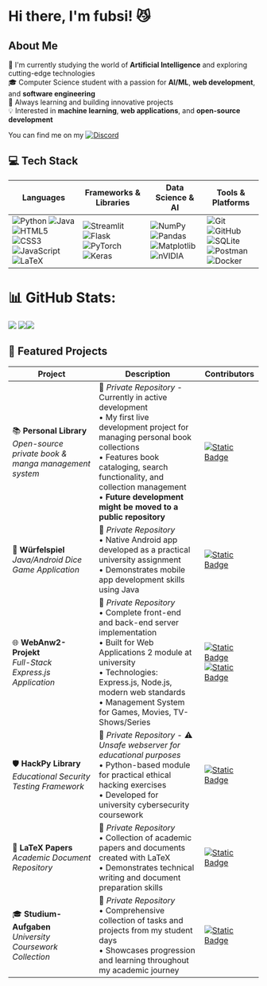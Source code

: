 # Hi there, I'm fubsi! 😼

## About Me
🔭 I'm currently studying the world of **Artificial Intelligence** and exploring cutting-edge technologies  
🎓 Computer Science student with a passion for **AI/ML**, **web development**, and **software engineering**  
🌱 Always learning and building innovative projects  
💡 Interested in **machine learning**, **web applications**, and **open-source development**

You can find me on my [![Discord](https://img.shields.io/badge/Discord-Profile-blue?logo=discord&logoColor=white&logoSize=auto&color=%235865F2)](https://discordapp.com/users/170944308067696640)


## 💻 Tech Stack

| **Languages** | **Frameworks & Libraries** | **Data Science & AI** | **Tools & Platforms** |
|---------------|---------------------------|----------------------|----------------------|
| ![Python](https://img.shields.io/badge/python-3670A0?style=flat&logo=python&logoColor=ffdd54) ![Java](https://img.shields.io/badge/java-%23ED8B00.svg?style=flat&logo=openjdk&logoColor=white)<br>![HTML5](https://img.shields.io/badge/html5-%23E34F26.svg?style=flat&logo=html5&logoColor=white) ![CSS3](https://img.shields.io/badge/css3-%231572B6.svg?style=flat&logo=css3&logoColor=white) ![JavaScript](https://img.shields.io/badge/javascript-%23323330.svg?style=flat&logo=javascript&logoColor=%23F7DF1E)<br>![LaTeX](https://img.shields.io/badge/latex-%23008080.svg?style=flat&logo=latex&logoColor=white) | ![Streamlit](https://img.shields.io/badge/Streamlit-%23FE4B4B.svg?style=flat&logo=streamlit&logoColor=white) ![Flask](https://img.shields.io/badge/flask-%23000.svg?style=flat&logo=flask&logoColor=white)<br>![PyTorch](https://img.shields.io/badge/PyTorch-%23EE4C2C.svg?style=flat&logo=PyTorch&logoColor=white) ![Keras](https://img.shields.io/badge/Keras-%23D00000.svg?style=flat&logo=Keras&logoColor=white) | ![NumPy](https://img.shields.io/badge/numpy-%23013243.svg?style=flat&logo=numpy&logoColor=white) ![Pandas](https://img.shields.io/badge/pandas-%23150458.svg?style=flat&logo=pandas&logoColor=white)<br>![Matplotlib](https://img.shields.io/badge/Matplotlib-%23ffffff.svg?style=flat&logo=Matplotlib&logoColor=black) ![nVIDIA](https://img.shields.io/badge/cuda-000000.svg?style=flat&logo=nVIDIA&logoColor=green) | ![Git](https://img.shields.io/badge/git-%23F05033.svg?style=flat&logo=git&logoColor=white) ![GitHub](https://img.shields.io/badge/github-%23121011.svg?style=flat&logo=github&logoColor=white)<br>![SQLite](https://img.shields.io/badge/sqlite-%2307405e.svg?style=flat&logo=sqlite&logoColor=white) ![Postman](https://img.shields.io/badge/Postman-FF6C37?style=flat&logo=postman&logoColor=white)<br>![Docker](https://img.shields.io/badge/docker-%230db7ed.svg?style=flat&logo=docker&logoColor=white) |


# 📊 GitHub Stats:
![](https://github-readme-stats.vercel.app/api/top-langs/?username=fubsi&theme=blue_navy&hide_border=false&include_all_commits=true&count_private=true&layout=compact)
![](https://github-readme-stats.vercel.app/api?username=fubsi&theme=blue_navy&hide_border=false&include_all_commits=true&count_private=true)![](https://nirzak-streak-stats.vercel.app/?user=fubsi&theme=blue_navy&hide_border=false)

## 📁 Featured Projects

| **Project** | **Description** | **Contributors** |
|-------------|-----------------|------------------|
| 📚 **Personal Library**<br>*Open-source private book & manga management system* | 🔴 *Private Repository* - Currently in active development<br>• My first live development project for managing personal book collections<br>• Features book cataloging, search functionality, and collection management<br>• **Future development might be moved to a public repository** | [![Static Badge](https://img.shields.io/badge/fubsi-Click!-blue?style=flat&logo=github&logoColor=white&logoSize=auto&labelColor=black&color=%230b00ab)](https://github.com/fubsi) |
| 🎲 **Würfelspiel**<br>*Java/Android Dice Game Application* | 🔴 *Private Repository*<br>• Native Android app developed as a practical university assignment<br>• Demonstrates mobile app development skills using Java | [![Static Badge](https://img.shields.io/badge/fubsi-Click!-blue?style=flat&logo=github&logoColor=white&logoSize=auto&labelColor=black&color=%230b00ab)](https://github.com/fubsi) |
| 🌐 **WebAnw2-Projekt**<br>*Full-Stack Express.js Application* | 🔴 *Private Repository*<br>• Complete front-end and back-end server implementation<br>• Built for Web Applications 2 module at university<br>• Technologies: Express.js, Node.js, modern web standards<br>• Management System for Games, Movies, TV-Shows/Series | [![Static Badge](https://img.shields.io/badge/fubsi-Click!-blue?style=flat&logo=github&logoColor=white&logoSize=auto&labelColor=black&color=%230b00ab)](https://github.com/fubsi)<br>[![Static Badge](https://img.shields.io/badge/MtheShadow-Click!-blue?style=flat&logo=github&logoColor=white&logoSize=auto&labelColor=black&color=%2300c7c7)](https://github.com/MtheShadow) |
| 🛡️ **HackPy Library**<br>*Educational Security Testing Framework* | 🔴 *Private Repository* - ⚠️ *Unsafe webserver for educational purposes*<br>• Python-based module for practical ethical hacking exercises<br>• Developed for university cybersecurity coursework | [![Static Badge](https://img.shields.io/badge/fubsi-Click!-blue?style=flat&logo=github&logoColor=white&logoSize=auto&labelColor=black&color=%230b00ab)](https://github.com/fubsi) |
| 📄 **LaTeX Papers**<br>*Academic Document Repository* | 🔴 *Private Repository*<br>• Collection of academic papers and documents created with LaTeX<br>• Demonstrates technical writing and document preparation skills | [![Static Badge](https://img.shields.io/badge/fubsi-Click!-blue?style=flat&logo=github&logoColor=white&logoSize=auto&labelColor=black&color=%230b00ab)](https://github.com/fubsi) |
| 🎓 **Studium-Aufgaben**<br>*University Coursework Collection* | 🔴 *Private Repository*<br>• Comprehensive collection of tasks and projects from my student days<br>• Showcases progression and learning throughout my academic journey | [![Static Badge](https://img.shields.io/badge/fubsi-Click!-blue?style=flat&logo=github&logoColor=white&logoSize=auto&labelColor=black&color=%230b00ab)](https://github.com/fubsi) |

<!-- Proudly created with GPRM ( https://gprm.itsvg.in ) -->